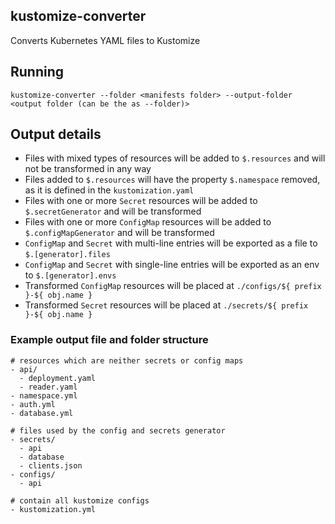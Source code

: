 ## kustomize-converter

Converts Kubernetes YAML files to Kustomize

## Running

`kustomize-converter --folder <manifests folder> --output-folder <output folder (can be the as --folder)>`

## Output details

- Files with mixed types of resources will be added to `$.resources` and will not be transformed in any way
- Files added to `$.resources` will have the property `$.namespace` removed, as it is defined in the `kustomization.yaml`
- Files with one or more `Secret` resources will be added to `$.secretGenerator` and will be transformed
- Files with one or more `ConfigMap` resources will be added to `$.configMapGenerator` and will be transformed
- `ConfigMap` and `Secret` with multi-line entries will be exported as a file to `$.[generator].files`
- `ConfigMap` and `Secret` with single-line entries will be exported as an env to `$.[generator].envs`
- Transformed `ConfigMap` resources will be placed at `./configs/${ prefix }-${ obj.name }`
- Transformed `Secret` resources will be placed at `./secrets/${ prefix }-${ obj.name }`

### Example output file and folder structure

```
# resources which are neither secrets or config maps
- api/
  - deployment.yaml
  - reader.yaml
- namespace.yml 
- auth.yml 
- database.yml 

# files used by the config and secrets generator
- secrets/
  - api
  - database
  - clients.json
- configs/
  - api

# contain all kustomize configs
- kustomization.yml
```
